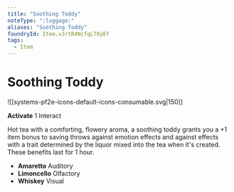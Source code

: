 ```yaml
---
title: "Soothing Toddy"
noteType: ":luggage:"
aliases: "Soothing Toddy"
foundryId: Item.vJrtR4NcfqLT8yEf
tags:
  - Item
---
```


# Soothing Toddy
![[systems-pf2e-icons-default-icons-consumable.svg|150]]

**Activate** 1 Interact

Hot tea with a comforting, flowery aroma, a soothing toddy grants you a +1 item bonus to saving throws against emotion effects and against effects with a trait determined by the liquor mixed into the tea when it's created. These benefits last for 1 hour.

*   **Amaretto** Auditory
*   **Limoncello** Olfactory
*   **Whiskey** Visual
